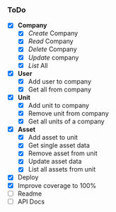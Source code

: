 ### ToDo

- [x] **Company**
  - [x] *Create* Company
  - [x] *Read* Company
  - [x] *Delete* Company
  - [x] *Update* company
  - [x] *List* All
- [x] **User**
  - [x] Add user to company
  - [x] Get all from company
- [x] **Unit**
  - [x] Add unit to company
  - [x] Remove unit from company
  - [x] Get all units of a company
- [x] **Asset**
  - [x] Add asset to unit
  - [x] Get single asset data
  - [x] Remove asset from unit
  - [x] Update asset data
  - [x] List all assets from unit

- [x] Deploy
- [x] Improve coverage to 100%
- [ ] Readme
- [ ] API Docs